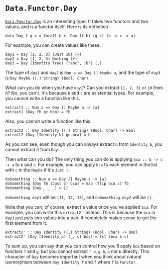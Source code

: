 # `Data.Functor.Day`

[`Data.Functor.Day`](https://hackage.haskell.org/package/kan-extensions-5.2.5/docs/Data-Functor-Day.html#t:Day) is an interesting type. It takes two functors and two values, and is a functor itself. Here is its definition.

```
data Day f g a = forall b c. Day (f b) (g c) (b -> c -> a)
```

For example, you can create values like these.

```
day1 = Day [1, 2, 3] (Just 10) (+)
day2 = Day [1, 2, 3] Nothing (+)
day3 = Day (Identity True) ("abc", 'b') (,)
```

The type of `day1` and `day2` is `Num a => Day [] Maybe a`, and the type of `day3` is `Day Maybe ((,) String) (Bool, Char)`.

What can you do when you have `day1`? Can you extract `[1, 2, 3]` or `10` from it? No, you can't. It's because `b` and `c` are existential types. For example, you cannot write a function like this.

```
extract1 :: Num a => Day [] Maybe a -> [a]
extract1 (Day fb gc bca) = fb
```

Also, you cannot write a function like this.

```
extract2 :: Day Identity ((,) String) (Bool, Char) -> Bool
extract2 (Day (Identity b) gc bca) = b
```

As you can see, even though you can always extract `b` from `Identity b`, you cannot extract it from `Day`.

Then what can you do? The only thing you can do is applying `bca :: b -> c -> a` to `b` and `c`. For example, you can apply `bca` to each element in the list with `c` in the `Maybe` if it's `Just c`.

```
doSomething :: Num a => Day [] Maybe a -> [a]
doSomething (Day fb (Just c) bca) = map (flip bca c) fb
doSomething (Day _ _ _) = []
```

`doSomething day1` will be `[11, 12, 13]`, and `doSomething day2` will be `[]`.

Note that you can, of course, extract a value once you've applied `bca`. For example, you can write this `extract2'` instead. This is because the `bca` in `day3` just puts two values into a pair. It completely makes sense to get the first element from it.

```
extract2' :: Day Identity ((,) String) (Bool, Char) -> Bool
extract2' (Day (Identity b) (_, c) bca) = fst (bca b c)
```

To sum up, you can say that you can control how you'll apply `bca` based on functors `f` and `g`, but you cannot extract `f a`, `g b`, `a` nor `b` directly. This character of `Day` becomes important when you think about natural isomorphism between `Day Identity f` and `f` where `f` is `Functor`.
